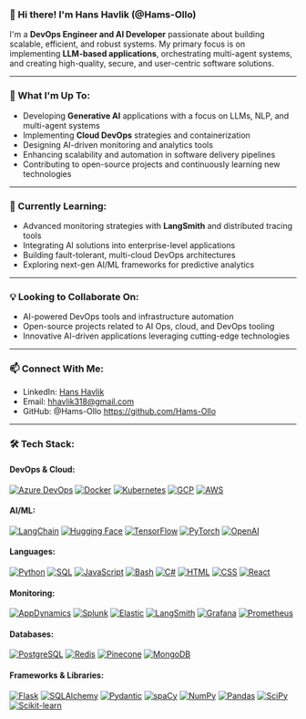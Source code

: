 ### 👋 Hi there! I'm Hans Havlik (@Hams-Ollo)

I'm a **DevOps Engineer and AI Developer** passionate about building scalable, efficient, and robust systems. My primary focus is on implementing **LLM-based applications**, orchestrating multi-agent systems, and creating high-quality, secure, and user-centric software solutions.

---

### 🚀 What I'm Up To:

- Developing **Generative AI** applications with a focus on LLMs, NLP, and multi-agent systems
- Implementing **Cloud DevOps** strategies and containerization
- Designing AI-driven monitoring and analytics tools
- Enhancing scalability and automation in software delivery pipelines
- Contributing to open-source projects and continuously learning new technologies

---

### 🌱 Currently Learning:

- Advanced monitoring strategies with **LangSmith** and distributed tracing tools
- Integrating AI solutions into enterprise-level applications
- Building fault-tolerant, multi-cloud DevOps architectures
- Exploring next-gen AI/ML frameworks for predictive analytics

---

### 💡 Looking to Collaborate On:

- AI-powered DevOps tools and infrastructure automation
- Open-source projects related to AI Ops, cloud, and DevOps tooling
- Innovative AI-driven applications leveraging cutting-edge technologies

---

### 📫 Connect With Me:

- LinkedIn: [Hans Havlik](https://www.linkedin.com/in/hans-havlik-86178979/)
- Email: hhavlik318@gmail.com
- GitHub: @Hams-Ollo https://github.com/Hams-Ollo

---

### 🛠️ Tech Stack:

#### DevOps & Cloud:
[![Azure DevOps](https://img.shields.io/badge/-Azure%20DevOps-0078D7?style=flat-square&logo=azure-devops&logoColor=white)](https://azure.microsoft.com/en-us/services/devops/)
[![Docker](https://img.shields.io/badge/-Docker-2496ED?style=flat-square&logo=docker&logoColor=white)](https://docs.docker.com/)
[![Kubernetes](https://img.shields.io/badge/-Kubernetes-326CE5?style=flat-square&logo=kubernetes&logoColor=white)](https://kubernetes.io/docs/home/)
[![GCP](https://img.shields.io/badge/-GCP-4285F4?style=flat-square&logo=google-cloud&logoColor=white)](https://cloud.google.com/docs)
[![AWS](https://img.shields.io/badge/-AWS-232F3E?style=flat-square&logo=amazon-aws&logoColor=white)](https://docs.aws.amazon.com/)

#### AI/ML:
[![LangChain](https://img.shields.io/badge/-LangChain-121212?style=flat-square&logo=data:image/png;base64,iVBORw0KGgoAAAANSUhEUgAAAA4AAAAOCAYAAAAfSC3RAAAACXBIWXMAAAsTAAALEwEAmpwYAAAAAXNSR0IArs4c6QAAAARnQU1BAACxjwv8YQUAAADNSURBVHgBjZLNDcIwDIVtqeDKjh2BDcIGZQPYoDABbFDYoEzABh03JmCDphIX5KRR2oL4pMiJ/fzsZwPLyVjjBo7QB6oYBHq4GXunAPMLjDTmI6yhV7jq8QbtvY+jwzpDJkpXWNXS7ZiLkqnwQRxQRW2l4fGbD1aJQbKVnqk/iL+JN9HefV1OQOPFuMHXTFwJk0Xk0zu2PIzeaF90Gfdwr1YYOUEWtO+cEA7KJlGL1wTd9X1NvBFWEYqQ5qJ0VCj7LkzmHW/hkVJw4guvXCVPRgBuM6pFHfGmUgAAAABJRU5ErkJggg==)](https://python.langchain.com/docs/get_started/introduction)
[![Hugging Face](https://img.shields.io/badge/-Hugging%20Face-FFD21E?style=flat-square&logo=data:image/png;base64,iVBORw0KGgoAAAANSUhEUgAAAA4AAAAOCAYAAAAfSC3RAAAACXBIWXMAAAsTAAALEwEAmpwYAAAAAXNSR0IArs4c6QAAAARnQU1BAACxjwv8YQUAAADCSURBVHgBjVKBEYMgDDQqAzACI7gBjOAGMkIdgQ1kBEuHaEZIA3UANvDu6KEvVt/du/OOJHmERIIQfOBp4AldOY4zfuMY8gE6M0UM5+ksuHjIHhiTTAbbZPfLbKL2yBY4YdjGEoGwIEbGGlNy/NNXC43EX/IHZxPKCdfPHG/RiXK21gNTUZW/5W/JCd+aCOjFvQBEkrh6fNNUTD/qqN/rGHy3PCGkXMpHbKVP8RkU2WlyZ0K4kWQ7RLaVSBKqW/NZFTWF+ALCOJxEcF3LpAAAAABJRU5ErkJggg==)](https://huggingface.co/docs)
[![TensorFlow](https://img.shields.io/badge/-TensorFlow-FF6F00?style=flat-square&logo=tensorflow&logoColor=white)](https://www.tensorflow.org/api_docs)
[![PyTorch](https://img.shields.io/badge/-PyTorch-EE4C2C?style=flat-square&logo=pytorch&logoColor=white)](https://pytorch.org/docs/stable/index.html)
[![OpenAI](https://img.shields.io/badge/-OpenAI-412991?style=flat-square&logo=openai&logoColor=white)](https://platform.openai.com/docs/introduction)

#### Languages:
[![Python](https://img.shields.io/badge/-Python-3776AB?style=flat-square&logo=python&logoColor=white)](https://docs.python.org/3/)
[![SQL](https://img.shields.io/badge/-SQL-4479A1?style=flat-square&logo=mysql&logoColor=white)](https://dev.mysql.com/doc/)
[![JavaScript](https://img.shields.io/badge/-JavaScript-F7DF1E?style=flat-square&logo=javascript&logoColor=black)](https://developer.mozilla.org/en-US/docs/Web/JavaScript)
[![Bash](https://img.shields.io/badge/-Bash-4EAA25?style=flat-square&logo=gnu-bash&logoColor=white)](https://www.gnu.org/software/bash/manual/bash.html)
[![C#](https://img.shields.io/badge/-C%23-239120?style=flat-square&logo=c-sharp&logoColor=white)](https://docs.microsoft.com/en-us/dotnet/csharp/)
[![HTML](https://img.shields.io/badge/-HTML-E34F26?style=flat-square&logo=html5&logoColor=white)](https://developer.mozilla.org/en-US/docs/Web/HTML)
[![CSS](https://img.shields.io/badge/-CSS-1572B6?style=flat-square&logo=css3&logoColor=white)](https://developer.mozilla.org/en-US/docs/Web/CSS)
[![React](https://img.shields.io/badge/-React-61DAFB?style=flat-square&logo=react&logoColor=black)](https://reactjs.org/docs/getting-started.html)

#### Monitoring:
[![AppDynamics](https://img.shields.io/badge/-AppDynamics-0D427D?style=flat-square&logo=appdynamics&logoColor=white)](https://docs.appdynamics.com/)
[![Splunk](https://img.shields.io/badge/-Splunk-000000?style=flat-square&logo=splunk&logoColor=white)](https://docs.splunk.com/Documentation)
[![Elastic](https://img.shields.io/badge/-Elastic-005571?style=flat-square&logo=elastic&logoColor=white)](https://www.elastic.co/guide/index.html)
[![LangSmith](https://img.shields.io/badge/-LangSmith-121212?style=flat-square&logo=data:image/png;base64,iVBORw0KGgoAAAANSUhEUgAAAA4AAAAOCAYAAAAfSC3RAAAACXBIWXMAAAsTAAALEwEAmpwYAAAAAXNSR0IArs4c6QAAAARnQU1BAACxjwv8YQUAAADNSURBVHgBjZLNDcIwDIVtqeDKjh2BDcIGZQPYoDABbFDYoEzABh03JmCDphIX5KRR2oL4pMiJ/fzsZwPLyVjjBo7QB6oYBHq4GXunAPMLjDTmI6yhV7jq8QbtvY+jwzpDJkpXWNXS7ZiLkqnwQRxQRW2l4fGbD1aJQbKVnqk/iL+JN9HefV1OQOPFuMHXTFwJk0Xk0zu2PIzeaF90Gfdwr1YYOUEWtO+cEA7KJlGL1wTd9X1NvBFWEYqQ5qJ0VCj7LkzmHW/hkVJw4guvXCVPRgBuM6pFHfGmUgAAAABJRU5ErkJggg==)](https://docs.smith.langchain.com/)
[![Grafana](https://img.shields.io/badge/-Grafana-F46800?style=flat-square&logo=grafana&logoColor=white)](https://grafana.com/docs/)
[![Prometheus](https://img.shields.io/badge/-Prometheus-E6522C?style=flat-square&logo=prometheus&logoColor=white)](https://prometheus.io/docs/introduction/overview/)

#### Databases:
[![PostgreSQL](https://img.shields.io/badge/-PostgreSQL-336791?style=flat-square&logo=postgresql&logoColor=white)](https://www.postgresql.org/docs/)
[![Redis](https://img.shields.io/badge/-Redis-DC382D?style=flat-square&logo=redis&logoColor=white)](https://redis.io/documentation)
[![Pinecone](https://img.shields.io/badge/-Pinecone-000000?style=flat-square&logo=data:image/png;base64,iVBORw0KGgoAAAANSUhEUgAAAA4AAAAOCAYAAAAfSC3RAAAACXBIWXMAAAsTAAALEwEAmpwYAAAAAXNSR0IArs4c6QAAAARnQU1BAACxjwv8YQUAAADTSURBVHgBjVKJDcIwDLRDJ2AEGIERYALYADZgg9INYALYgBFgg2YD2AAqYXGpVAr9nxQ5vjs7fowQUgqBB6zDX8i8o5XkEu7hEX5sTMQmFqxgcnk4hc/wM/VQ4rjY5HgUVcm+5UzLfJG2VWSckry0p6QbyCf4guRm07m2rYYUhV4UOu+T7Zyp2mLm8qRuwA5uBLUAdGvHDNKOBAWF3tLBhWjfWNTSQPHZaKAqFKfqeWF3m2a+d7aRvf6VFUVbq6DQkcdGPtkrhYXaOoVNnq8X5B/bP36xG5hVHi6pAAAAAElFTkSuQmCC)](https://docs.pinecone.io/)
[![MongoDB](https://img.shields.io/badge/-MongoDB-47A248?style=flat-square&logo=mongodb&logoColor=white)](https://docs.mongodb.com/)

#### Frameworks & Libraries:
[![Flask](https://img.shields.io/badge/-Flask-000000?style=flat-square&logo=flask&logoColor=white)](https://flask.palletsprojects.com/)
[![SQLAlchemy](https://img.shields.io/badge/-SQLAlchemy-FCA121?style=flat-square&logo=sqlalchemy&logoColor=white)](https://docs.sqlalchemy.org/)
[![Pydantic](https://img.shields.io/badge/-Pydantic-E92063?style=flat-square&logo=pydantic&logoColor=white)](https://pydantic-docs.helpmanual.io/)
[![spaCy](https://img.shields.io/badge/-spaCy-09A3D5?style=flat-square&logo=spacy&logoColor=white)](https://spacy.io/api/doc)
[![NumPy](https://img.shields.io/badge/-NumPy-013243?style=flat-square&logo=numpy&logoColor=white)](https://numpy.org/doc/)
[![Pandas](https://img.shields.io/badge/-Pandas-150458?style=flat-square&logo=pandas&logoColor=white)](https://pandas.pydata.org/docs/)
[![SciPy](https://img.shields.io/badge/-SciPy-8CAAE6?style=flat-square&logo=scipy&logoColor=white)](https://docs.scipy.org/doc/)
[![Scikit-learn](https://img.shields.io/badge/-Scikit--learn-F7931E?style=flat-square&logo=scikit-learn&logoColor=white)](https://scikit-learn.org/stable/documentation.html)
